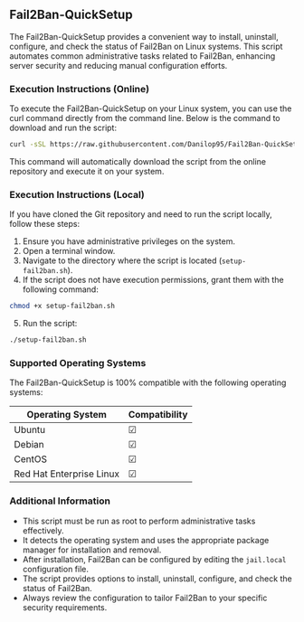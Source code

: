 ## Fail2Ban-QuickSetup

The Fail2Ban-QuickSetup provides a convenient way to install, uninstall, configure, and check the status of Fail2Ban on Linux systems. This script automates common administrative tasks related to Fail2Ban, enhancing server security and reducing manual configuration efforts.

### Execution Instructions (Online)
To execute the Fail2Ban-QuickSetup on your Linux system, you can use the curl command directly from the command line. Below is the command to download and run the script:

```bash
curl -sSL https://raw.githubusercontent.com/Danilop95/Fail2Ban-QuickSetup/main/setup-fail2ban.sh | bash
```

This command will automatically download the script from the online repository and execute it on your system.

### Execution Instructions (Local)
If you have cloned the Git repository and need to run the script locally, follow these steps:

1. Ensure you have administrative privileges on the system.
2. Open a terminal window.
3. Navigate to the directory where the script is located (`setup-fail2ban.sh`).
4. If the script does not have execution permissions, grant them with the following command:

```bash
chmod +x setup-fail2ban.sh
```

5. Run the script:

```bash
./setup-fail2ban.sh
```

### Supported Operating Systems
The Fail2Ban-QuickSetup is 100% compatible with the following operating systems:

| Operating System           | Compatibility |
|----------------------------|---------------|
| Ubuntu                     | ☑             |
| Debian                     | ☑             |
| CentOS                     | ☑             |
| Red Hat Enterprise Linux   | ☑             |

### Additional Information
- This script must be run as root to perform administrative tasks effectively.
- It detects the operating system and uses the appropriate package manager for installation and removal.
- After installation, Fail2Ban can be configured by editing the `jail.local` configuration file.
- The script provides options to install, uninstall, configure, and check the status of Fail2Ban.
- Always review the configuration to tailor Fail2Ban to your specific security requirements.
